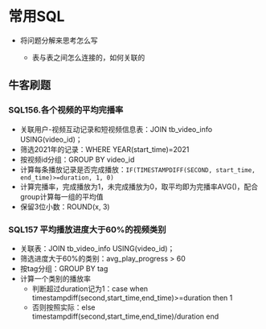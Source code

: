 常用SQL
===

- 将问题分解来思考怎么写

  - 表与表之间怎么连接的，如何关联的

    

## 牛客刷题

### SQL156.各个视频的平均完播率

- 关联用户-视频互动记录和短视频信息表：JOIN tb_video_info USING(video_id)；
- 筛选2021年的记录：WHERE YEAR(start_time)=2021
- 按视频id分组：GROUP BY video_id
- 计算每条播放记录是否完成播放：`IF(TIMESTAMPDIFF(SECOND, start_time, end_time)>=duration, 1, 0)`
- 计算完播率，完成播放为1，未完成播放为0，取平均即为完播率AVG()，配合group计算每一组的平均值
- 保留3位小数：ROUND(x, 3)

###  SQL157 平均播放进度大于60%的视频类别

- 关联表：JOIN tb_video_info USING(video_id)；
- 筛选进度大于60%的类别：avg_play_progress > 60
- 按tag分组：GROUP BY tag
- 计算一个类别的播放率
  - 判断超过duration记为1：case when timestampdiff(second,start_time,end_time)>=duration  then 1
  - 否则按照实际：else timestampdiff(second,start_time,end_time)/duration end